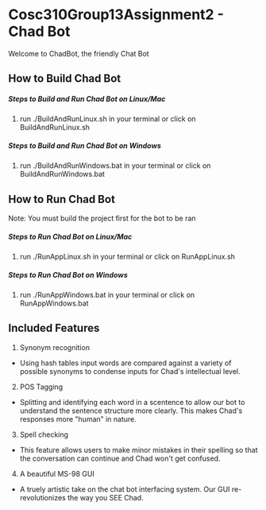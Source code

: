 # Cosc310Group13Assignment2 - Chad Bot

Welcome to ChadBot, the friendly Chat Bot

## How to Build Chad Bot

##### Steps to Build and Run Chad Bot on Linux/Mac
1. run ./BuildAndRunLinux.sh in your terminal or click on BuildAndRunLinux.sh 

##### Steps to Build and Run Chad Bot on Windows
1. run ./BuildAndRunWindows.bat in your terminal or click on BuildAndRunWindows.bat

## How to Run Chad Bot
Note: You must build the project first for the bot to be ran

##### Steps to Run Chad Bot on Linux/Mac
1. run ./RunAppLinux.sh in your terminal or click on RunAppLinux.sh 

##### Steps to Run Chad Bot on Windows
1. run ./RunAppWindows.bat in your terminal or click on RunAppWindows.bat

## Included Features
1. Synonym recognition
- Using hash tables input words are compared against a variety of possible synonyms to condense inputs for Chad's intellectual level.
2. POS Tagging
- Splitting and identifying each word in a scentence to allow our bot to understand the sentence structure more clearly. This makes Chad's responses more "human" in nature.
3. Spell checking
- This feature allows users to make minor mistakes in their spelling so that the conversation can continue and Chad won't get confused.
4. A beautiful MS-98 GUI
- A truely artistic take on the chat bot interfacing system. Our GUI re-revolutionizes the way you SEE Chad.

